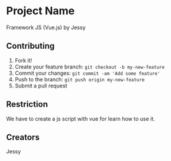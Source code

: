 # Project Name
Framework JS (Vue.js) by Jessy

## Contributing
1. Fork it!
2. Create your feature branch: `git checkout -b my-new-feature`
3. Commit your changes: `git commit -am 'Add some feature'`
4. Push to the branch: `git push origin my-new-feature`
5. Submit a pull request

## Restriction

We have to create a js script with vue for learn how to use it.

## Creators

Jessy
